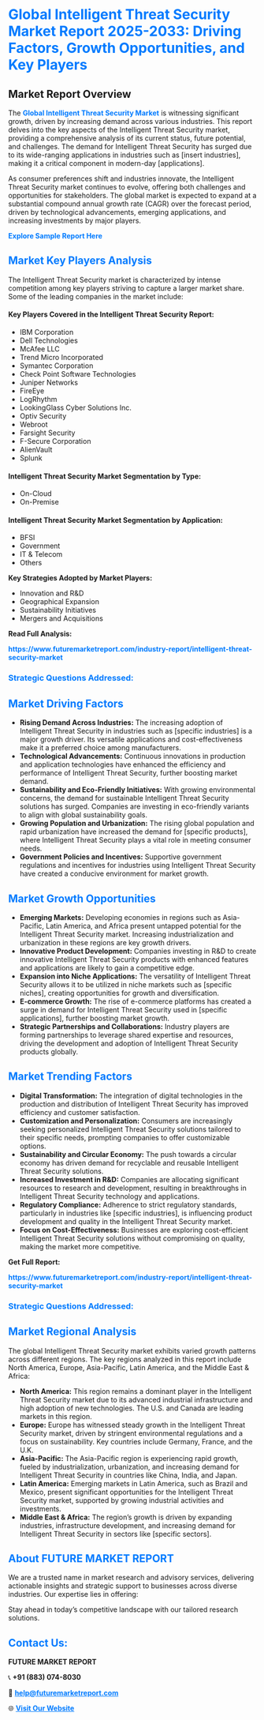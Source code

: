 <h1 style="color: #007BFF;">Global Intelligent Threat Security Market Report 2025-2033: Driving Factors, Growth Opportunities, and Key Players</h1>

<section id="overview">
<h2>Market Report Overview</h2>
<p>The <a href="https://www.futuremarketreport.com/industry-report/intelligent-threat-security-market" style="color: #007BFF; text-decoration: none;"><strong>Global Intelligent Threat Security Market</strong></a> is witnessing significant growth, driven by increasing demand across various industries. This report delves into the key aspects of the Intelligent Threat Security market, providing a comprehensive analysis of its current status, future potential, and challenges. The demand for Intelligent Threat Security has surged due to its wide-ranging applications in industries such as [insert industries], making it a critical component in modern-day [applications].</p>
<p>As consumer preferences shift and industries innovate, the Intelligent Threat Security market continues to evolve, offering both challenges and opportunities for stakeholders. The global market is expected to expand at a substantial compound annual growth rate (CAGR) over the forecast period, driven by technological advancements, emerging applications, and increasing investments by major players.</p>
</section>

<section id="overview">
<p><a href="https://www.futuremarketreport.com/request-sample/reportId=43036" style="color: #007BFF; text-decoration: none;"><strong>Explore Sample Report Here</strong></a></p>
</section>

<section id="key-players">
<h2 style="color: #007BFF;">Market Key Players Analysis</h2>
<p>The Intelligent Threat Security market is characterized by intense competition among key players striving to capture a larger market share. Some of the leading companies in the market include:</p>
<h4>Key Players Covered in the Intelligent Threat Security Report:</h4>
<ul><li>IBM Corporation</li><li>Dell Technologies</li><li>McAfee LLC</li><li>Trend Micro Incorporated</li><li>Symantec Corporation</li><li>Check Point Software Technologies</li><li>Juniper Networks</li><li>FireEye</li><li>LogRhythm</li><li>LookingGlass Cyber Solutions Inc.</li><li>Optiv Security</li><li>Webroot</li><li>Farsight Security</li><li>F-Secure Corporation</li><li>AlienVault</li><li>Splunk</li></ul>
<h4>Intelligent Threat Security Market Segmentation by Type:</h4>
<ul><li>On-Cloud</li><li>On-Premise</li></ul>

<h4>Intelligent Threat Security Market Segmentation by Application:</h4>
<ul><li>BFSI</li><li>Government</li><li>IT &amp; Telecom</li><li>Others</li></ul>
<p><strong>Key Strategies Adopted by Market Players:</strong></p>
<ul>
<li>Innovation and R&D</li>
<li>Geographical Expansion</li>
<li>Sustainability Initiatives</li>
<li>Mergers and Acquisitions</li>
</ul>
</section>

<section>
<p><strong>Read Full Analysis: </strong></p><a href="https://www.futuremarketreport.com/industry-report/intelligent-threat-security-market" style="color: #007BFF; text-decoration: none;"><strong>https://www.futuremarketreport.com/industry-report/intelligent-threat-security-market</strong></a>
<h3 style="color: #007BFF;">Strategic Questions Addressed:</h3>
</section>

<section id="driving-factors">
<h2 style="color: #007BFF;">Market Driving Factors</h2>
<ul>
<li><strong>Rising Demand Across Industries:</strong> The increasing adoption of Intelligent Threat Security in industries such as [specific industries] is a major growth driver. Its versatile applications and cost-effectiveness make it a preferred choice among manufacturers.</li>
<li><strong>Technological Advancements:</strong> Continuous innovations in production and application technologies have enhanced the efficiency and performance of Intelligent Threat Security, further boosting market demand.</li>
<li><strong>Sustainability and Eco-Friendly Initiatives:</strong> With growing environmental concerns, the demand for sustainable Intelligent Threat Security solutions has surged. Companies are investing in eco-friendly variants to align with global sustainability goals.</li>
<li><strong>Growing Population and Urbanization:</strong> The rising global population and rapid urbanization have increased the demand for [specific products], where Intelligent Threat Security plays a vital role in meeting consumer needs.</li>
<li><strong>Government Policies and Incentives:</strong> Supportive government regulations and incentives for industries using Intelligent Threat Security have created a conducive environment for market growth.</li>
</ul>
</section>

<section id="growth-opportunities">
<h2 style="color: #007BFF;">Market Growth Opportunities</h2>
<ul>
<li><strong>Emerging Markets:</strong> Developing economies in regions such as Asia-Pacific, Latin America, and Africa present untapped potential for the Intelligent Threat Security market. Increasing industrialization and urbanization in these regions are key growth drivers.</li>
<li><strong>Innovative Product Development:</strong> Companies investing in R&D to create innovative Intelligent Threat Security products with enhanced features and applications are likely to gain a competitive edge.</li>
<li><strong>Expansion into Niche Applications:</strong> The versatility of Intelligent Threat Security allows it to be utilized in niche markets such as [specific niches], creating opportunities for growth and diversification.</li>
<li><strong>E-commerce Growth:</strong> The rise of e-commerce platforms has created a surge in demand for Intelligent Threat Security used in [specific applications], further boosting market growth.</li>
<li><strong>Strategic Partnerships and Collaborations:</strong> Industry players are forming partnerships to leverage shared expertise and resources, driving the development and adoption of Intelligent Threat Security products globally.</li>
</ul>
</section>

<section id="trending-factors">
<h2 style="color: #007BFF;">Market Trending Factors</h2>
<ul>
<li><strong>Digital Transformation:</strong> The integration of digital technologies in the production and distribution of Intelligent Threat Security has improved efficiency and customer satisfaction.</li>
<li><strong>Customization and Personalization:</strong> Consumers are increasingly seeking personalized Intelligent Threat Security solutions tailored to their specific needs, prompting companies to offer customizable options.</li>
<li><strong>Sustainability and Circular Economy:</strong> The push towards a circular economy has driven demand for recyclable and reusable Intelligent Threat Security solutions.</li>
<li><strong>Increased Investment in R&D:</strong> Companies are allocating significant resources to research and development, resulting in breakthroughs in Intelligent Threat Security technology and applications.</li>
<li><strong>Regulatory Compliance:</strong> Adherence to strict regulatory standards, particularly in industries like [specific industries], is influencing product development and quality in the Intelligent Threat Security market.</li>
<li><strong>Focus on Cost-Effectiveness:</strong> Businesses are exploring cost-efficient Intelligent Threat Security solutions without compromising on quality, making the market more competitive.</li>
</ul>
</section>

<section>
<p><strong>Get Full Report: </strong></p><a href="https://www.futuremarketreport.com/industry-report/intelligent-threat-security-market" style="color: #007BFF; text-decoration: none;"><strong>https://www.futuremarketreport.com/industry-report/intelligent-threat-security-market</strong></a>
<h3 style="color: #007BFF;">Strategic Questions Addressed:</h3>
</section>


<section id="regional-analysis">
<h2 style="color: #007BFF;">Market Regional Analysis</h2>
<p>The global Intelligent Threat Security market exhibits varied growth patterns across different regions. The key regions analyzed in this report include North America, Europe, Asia-Pacific, Latin America, and the Middle East & Africa:</p>
<ul>
<li><strong>North America:</strong> This region remains a dominant player in the Intelligent Threat Security market due to its advanced industrial infrastructure and high adoption of new technologies. The U.S. and Canada are leading markets in this region.</li>
<li><strong>Europe:</strong> Europe has witnessed steady growth in the Intelligent Threat Security market, driven by stringent environmental regulations and a focus on sustainability. Key countries include Germany, France, and the U.K.</li>
<li><strong>Asia-Pacific:</strong> The Asia-Pacific region is experiencing rapid growth, fueled by industrialization, urbanization, and increasing demand for Intelligent Threat Security in countries like China, India, and Japan.</li>
<li><strong>Latin America:</strong> Emerging markets in Latin America, such as Brazil and Mexico, present significant opportunities for the Intelligent Threat Security market, supported by growing industrial activities and investments.</li>
<li><strong>Middle East & Africa:</strong> The region’s growth is driven by expanding industries, infrastructure development, and increasing demand for Intelligent Threat Security in sectors like [specific sectors].</li>
</ul>
</section>

<footer>
<h2 style="color: #007BFF;">About FUTURE MARKET REPORT</h2>
<p>We are a trusted name in market research and advisory services, delivering actionable insights and strategic support to businesses across diverse industries. Our expertise lies in offering:</p>

<p>Stay ahead in today’s competitive landscape with our tailored research solutions.</p>

<h2 style="color: #007BFF;">Contact Us:</h2>
<p><strong>FUTURE MARKET REPORT</strong></p>
<p>📞 <strong>+91 (883) 074-8030</strong></p>
<p>📧 <strong><a href="mailto:help@futuremarketreport.com" style="color: #007BFF;">help@futuremarketreport.com</a></strong></p>
<p>🌐 <strong><a href="https://www.futuremarketreport.com/" style="color: #007BFF;">Visit Our Website</a></strong></p>
</footer>